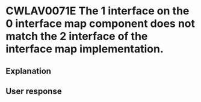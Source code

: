 # CWLAV0071E The 1 interface on the 0 interface map component does not match the 2 interface of the interface map implementation.

## Explanation

## User response